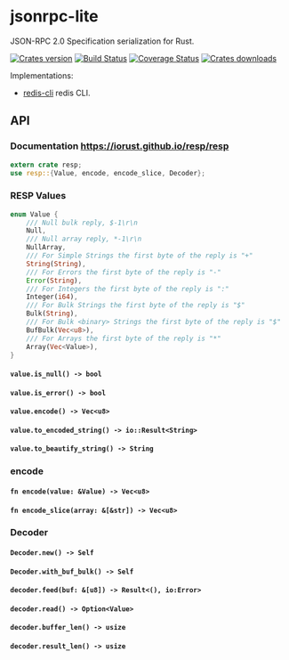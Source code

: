 jsonrpc-lite
====
JSON-RPC 2.0 Specification serialization for Rust.

[![Crates version][version-image]][version-url]
[![Build Status][travis-image]][travis-url]
[![Coverage Status][coveralls-image]][coveralls-url]
[![Crates downloads][downloads-image]][downloads-url]

Implementations:

- [redis-cli](https://github.com/iorust/redis-cli) redis CLI.

## API
### Documentation https://iorust.github.io/resp/resp

```Rust
extern crate resp;
use resp::{Value, encode, encode_slice, Decoder};
```

### RESP Values

```Rust
enum Value {
    /// Null bulk reply, $-1\r\n
    Null,
    /// Null array reply, *-1\r\n
    NullArray,
    /// For Simple Strings the first byte of the reply is "+"
    String(String),
    /// For Errors the first byte of the reply is "-"
    Error(String),
    /// For Integers the first byte of the reply is ":"
    Integer(i64),
    /// For Bulk Strings the first byte of the reply is "$"
    Bulk(String),
    /// For Bulk <binary> Strings the first byte of the reply is "$"
    BufBulk(Vec<u8>),
    /// For Arrays the first byte of the reply is "*"
    Array(Vec<Value>),
}
```

#### `value.is_null() -> bool`
#### `value.is_error() -> bool`
#### `value.encode() -> Vec<u8>`
#### `value.to_encoded_string() -> io::Result<String>`
#### `value.to_beautify_string() -> String`

### encode
#### `fn encode(value: &Value) -> Vec<u8>`
#### `fn encode_slice(array: &[&str]) -> Vec<u8>`

### Decoder
#### `Decoder.new() -> Self`
#### `Decoder.with_buf_bulk() -> Self`
#### `decoder.feed(buf: &[u8]) -> Result<(), io:Error>`
#### `decoder.read() -> Option<Value>`
#### `decoder.buffer_len() -> usize`
#### `decoder.result_len() -> usize`


[version-image]: https://img.shields.io/crates/v/resp.svg
[version-url]: https://crates.io/crates/resp

[travis-image]: http://img.shields.io/travis/iorust/resp.svg
[travis-url]: https://travis-ci.org/iorust/resp

[coveralls-image]: https://coveralls.io/repos/github/iorust/resp/badge.svg?branch=master
[coveralls-url]: https://coveralls.io/github/iorust/resp?branch=master

[downloads-image]: https://img.shields.io/crates/d/resp.svg
[downloads-url]: https://crates.io/crates/resp
